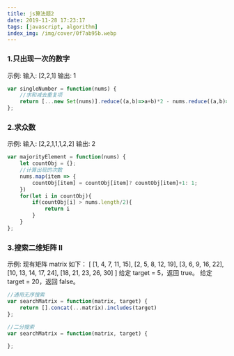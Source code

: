 ```yaml
---
title: js算法题2
date: 2019-11-28 17:23:17
tags: [javascript, algorithm]
index_img: /img/cover/0f7ab95b.webp
---
```



### 1.只出现一次的数字
示例:
输入: [2,2,1]
输出: 1

```javascript
var singleNumber = function(nums) {
    //求和减去重复项
    return [...new Set(nums)].reduce((a,b)=>a+b)*2 - nums.reduce((a,b)=> a+b)
};
```

### 2.求众数
示例:
输入: [2,2,1,1,1,2,2]
输出: 2
```javascript
var majorityElement = function(nums) {
    let countObj = {};
    //计算出现的次数
    nums.map(item => {
        countObj[item] = countObj[item]? countObj[item]+1: 1;
    })
    for(let i in countObj){
        if(countObj[i] > nums.length/2){
            return i
        }
    }
};
```

### 3.搜索二维矩阵 II
示例:
现有矩阵 matrix 如下：
[
  [1,   4,  7, 11, 15],
  [2,   5,  8, 12, 19],
  [3,   6,  9, 16, 22],
  [10, 13, 14, 17, 24],
  [18, 21, 23, 26, 30]
]
给定 target = 5，返回 true。
给定 target = 20，返回 false。

```javascript
//通用无序搜索
var searchMatrix = function(matrix, target) {
    return [].concat(...matrix).includes(target)
};
```

```javascript
//二分搜索
var searchMatrix = function(matrix, target) {
    
};
```
